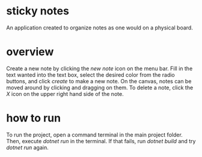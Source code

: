 # sticky notes
 An application created to organize notes as one would on a physical board.

# overview
 Create a new note by clicking the *new note* icon on the menu bar. Fill in the text wanted into the text box, select the desired color from the radio buttons, and click *create* to make a new note. On the canvas, notes can be moved around by clicking and dragging on them. To delete a note, click the *X* icon on the upper right hand side of the note.

# how to run
 To run the project, open a command terminal in the main project folder. Then, execute *dotnet run* in the terminal. If that fails, run *dotnet build* and try *dotnet run* again.
